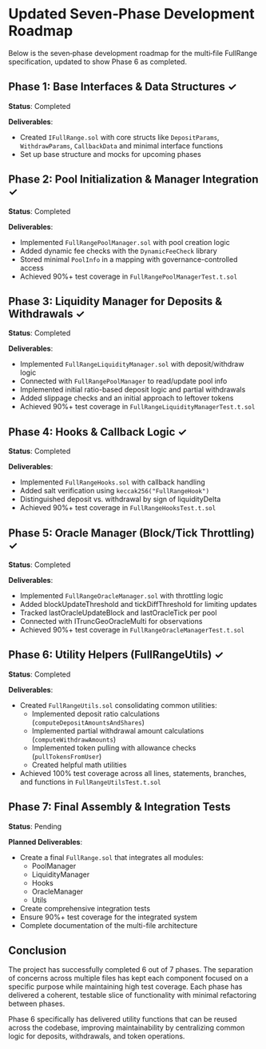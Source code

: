 # Updated Seven‑Phase Development Roadmap

Below is the seven‑phase development roadmap for the multi‑file FullRange specification, updated to show Phase 6 as completed.

## Phase 1: Base Interfaces & Data Structures ✓
**Status**: Completed

**Deliverables**:
- Created `IFullRange.sol` with core structs like `DepositParams`, `WithdrawParams`, `CallbackData` and minimal interface functions
- Set up base structure and mocks for upcoming phases

## Phase 2: Pool Initialization & Manager Integration ✓
**Status**: Completed

**Deliverables**:
- Implemented `FullRangePoolManager.sol` with pool creation logic
- Added dynamic fee checks with the `DynamicFeeCheck` library
- Stored minimal `PoolInfo` in a mapping with governance-controlled access
- Achieved 90%+ test coverage in `FullRangePoolManagerTest.t.sol`

## Phase 3: Liquidity Manager for Deposits & Withdrawals ✓
**Status**: Completed

**Deliverables**:
- Implemented `FullRangeLiquidityManager.sol` with deposit/withdraw logic
- Connected with `FullRangePoolManager` to read/update pool info
- Implemented initial ratio-based deposit logic and partial withdrawals
- Added slippage checks and an initial approach to leftover tokens
- Achieved 90%+ test coverage in `FullRangeLiquidityManagerTest.t.sol`

## Phase 4: Hooks & Callback Logic ✓
**Status**: Completed

**Deliverables**:
- Implemented `FullRangeHooks.sol` with callback handling
- Added salt verification using `keccak256("FullRangeHook")`
- Distinguished deposit vs. withdrawal by sign of liquidityDelta
- Achieved 90%+ test coverage in `FullRangeHooksTest.t.sol`

## Phase 5: Oracle Manager (Block/Tick Throttling) ✓
**Status**: Completed

**Deliverables**:
- Implemented `FullRangeOracleManager.sol` with throttling logic
- Added blockUpdateThreshold and tickDiffThreshold for limiting updates
- Tracked lastOracleUpdateBlock and lastOracleTick per pool
- Connected with ITruncGeoOracleMulti for observations
- Achieved 90%+ test coverage in `FullRangeOracleManagerTest.t.sol`

## Phase 6: Utility Helpers (FullRangeUtils) ✓
**Status**: Completed

**Deliverables**:
- Created `FullRangeUtils.sol` consolidating common utilities:
  - Implemented deposit ratio calculations (`computeDepositAmountsAndShares`)
  - Implemented partial withdrawal amount calculations (`computeWithdrawAmounts`)
  - Implemented token pulling with allowance checks (`pullTokensFromUser`)
  - Created helpful math utilities
- Achieved 100% test coverage across all lines, statements, branches, and functions in `FullRangeUtilsTest.t.sol`

## Phase 7: Final Assembly & Integration Tests
**Status**: Pending

**Planned Deliverables**:
- Create a final `FullRange.sol` that integrates all modules:
  - PoolManager
  - LiquidityManager
  - Hooks
  - OracleManager
  - Utils
- Create comprehensive integration tests
- Ensure 90%+ test coverage for the integrated system
- Complete documentation of the multi-file architecture

## Conclusion

The project has successfully completed 6 out of 7 phases. The separation of concerns across multiple files has kept each component focused on a specific purpose while maintaining high test coverage. Each phase has delivered a coherent, testable slice of functionality with minimal refactoring between phases.

Phase 6 specifically has delivered utility functions that can be reused across the codebase, improving maintainability by centralizing common logic for deposits, withdrawals, and token operations. 